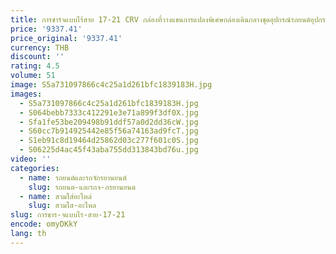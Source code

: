 ```yaml
---
title: การชาร์จแบบไร้สาย 17-21 CRV กล่องที่วางแขนการแปลงพิเศษกล่องเดินกลางชุดอุปกรณ์รถยนต์อุปกรณ์ตกแต่งภายใน
price: '9337.41'
price_original: '9337.41'
currency: THB
discount: ''
rating: 4.5
volume: 51
image: S5a731097866c4c25a1d261bfc1839183H.jpg
images:
  - S5a731097866c4c25a1d261bfc1839183H.jpg
  - S064bebb7333c412291e3e71a899f3df0X.jpg
  - Sfa1fe53be209498b91ddf57a0d2dd36cW.jpg
  - S60cc7b914925442e85f56a74163ad9fcT.jpg
  - S1eb91c8d19464d25862d03c277f601c0S.jpg
  - S06225d4ac45f43aba755dd313843bd76u.jpg
video: ''
categories:
  - name: รถยนต์และรถจักรยานยนต์
    slug: รถยนต-และรถจ-กรยานยนต
  - name: สวมใส่อะไหล่
    slug: สวมใส-อะไหล
slug: การชาร-จแบบไร-สาย-17-21
encode: omyDKkY
lang: th
---
```

  